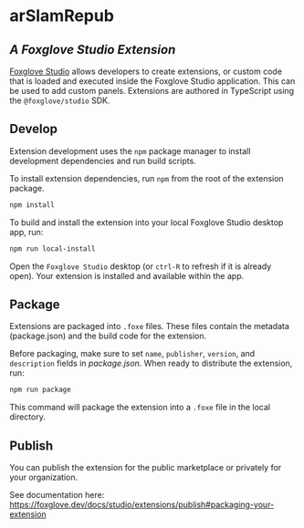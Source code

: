 # arSlamRepub

## _A Foxglove Studio Extension_

[Foxglove Studio](https://github.com/foxglove/studio) allows developers to create extensions, or custom code that is loaded and executed inside the Foxglove Studio application. This can be used to add custom panels. Extensions are authored in TypeScript using the `@foxglove/studio` SDK.

## Develop

Extension development uses the `npm` package manager to install development dependencies and run build scripts.

To install extension dependencies, run `npm` from the root of the extension package.

```sh
npm install
```

To build and install the extension into your local Foxglove Studio desktop app, run:

```sh
npm run local-install
```

Open the `Foxglove Studio` desktop (or `ctrl-R` to refresh if it is already open). Your extension is installed and available within the app.

## Package

Extensions are packaged into `.foxe` files. These files contain the metadata (package.json) and the build code for the extension.

Before packaging, make sure to set `name`, `publisher`, `version`, and `description` fields in _package.json_. When ready to distribute the extension, run:

```sh
npm run package
```

This command will package the extension into a `.foxe` file in the local directory.

## Publish

You can publish the extension for the public marketplace or privately for your organization.

See documentation here: https://foxglove.dev/docs/studio/extensions/publish#packaging-your-extension
